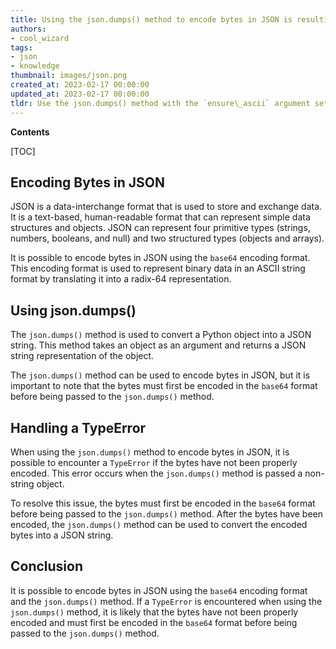 ```yaml
---
title: Using the json.dumps() method to encode bytes in JSON is resulting in a typeerror
authors:
- cool_wizard
tags:
- json
- knowledge
thumbnail: images/json.png
created_at: 2023-02-17 00:00:00
updated_at: 2023-02-17 00:00:00
tldr: Use the json.dumps() method with the `ensure\_ascii` argument set to False.
---
```


**Contents**

[TOC]

## Encoding Bytes in JSON
JSON is a data-interchange format that is used to store and exchange data. It is a text-based, human-readable format that can represent simple data structures and objects. JSON can represent four primitive types (strings, numbers, booleans, and null) and two structured types (objects and arrays).

It is possible to encode bytes in JSON using the `base64` encoding format. This encoding format is used to represent binary data in an ASCII string format by translating it into a radix-64 representation.

## Using json.dumps()
The `json.dumps()` method is used to convert a Python object into a JSON string. This method takes an object as an argument and returns a JSON string representation of the object.

The `json.dumps()` method can be used to encode bytes in JSON, but it is important to note that the bytes must first be encoded in the `base64` format before being passed to the `json.dumps()` method.

## Handling a TypeError
When using the `json.dumps()` method to encode bytes in JSON, it is possible to encounter a `TypeError` if the bytes have not been properly encoded. This error occurs when the `json.dumps()` method is passed a non-string object.

To resolve this issue, the bytes must first be encoded in the `base64` format before being passed to the `json.dumps()` method. After the bytes have been encoded, the `json.dumps()` method can be used to convert the encoded bytes into a JSON string.

## Conclusion
It is possible to encode bytes in JSON using the `base64` encoding format and the `json.dumps()` method. If a `TypeError` is encountered when using the `json.dumps()` method, it is likely that the bytes have not been properly encoded and must first be encoded in the `base64` format before being passed to the `json.dumps()` method.
